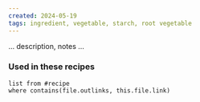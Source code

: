 ```yaml
---
created: 2024-05-19
tags: ingredient, vegetable, starch, root vegetable
---
```



… description, notes …

### Used in these recipes

```dataview
list from #recipe
where contains(file.outlinks, this.file.link)
```
